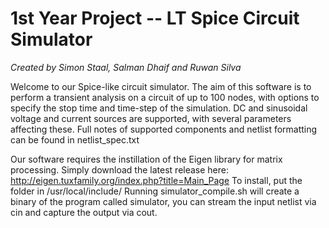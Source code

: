 1st Year Project -- LT Spice Circuit Simulator
==============================================
*Created by Simon Staal, Salman Dhaif and Ruwan Silva*

Welcome to our Spice-like circuit simulator. The aim of this software is to
perform a transient analysis on a circuit of up to 100 nodes, with options to
specify the stop time and time-step of the simulation. DC and sinusoidal voltage
and current sources are supported, with several parameters affecting these. Full
notes of supported components and netlist formatting can be found in
netlist_spec.txt

Our software requires the instillation of the Eigen library for matrix processing.
Simply download the latest release here: http://eigen.tuxfamily.org/index.php?title=Main_Page
To install, put the folder in /usr/local/include/
Running simulator_compile.sh will create a binary of the program called simulator,
you can stream the input netlist via cin and capture the output via cout.
